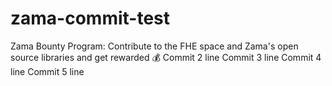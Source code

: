 # zama-commit-test
Zama Bounty Program: Contribute to the FHE space and Zama's open source libraries and get rewarded 💰
Commit 2 line
Commit 3 line
Commit 4 line
Commit 5 line
